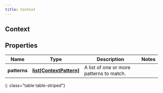 ```yaml
---
title: Context
---
```

## Context

## Properties

|Name | Type | Description | Notes|
|------------ | ------------- | ------------- | -------------|
| **patterns** | [**list[ContextPattern]**](ContextPattern.html) | A list of one or more patterns to match. | |
{: class="table table-striped"}


